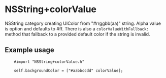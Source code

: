 NSString+colorValue
===================

NSString category creating UIColor from "#rrggbb(aa)" string.
Alpha value is option and defaults to #ff. There is also a
`colorValueWithFallback:` method that fallback to a provided
default color if the string is invalid.

Example usage
-------------

        #import "NSString+colorValue.h"

        self.backgroundColor = ["#aabbccdd" colorValue];
